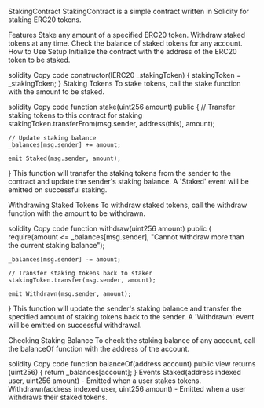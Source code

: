 


StakingContract
StakingContract is a simple contract written in Solidity for staking ERC20 tokens.

Features
Stake any amount of a specified ERC20 token.
Withdraw staked tokens at any time.
Check the balance of staked tokens for any account.
How to Use
Setup
Initialize the contract with the address of the ERC20 token to be staked.

solidity
Copy code
constructor(IERC20 _stakingToken) {
    stakingToken = _stakingToken;
}
Staking Tokens
To stake tokens, call the stake function with the amount to be staked.

solidity
Copy code
function stake(uint256 amount) public {
    // Transfer staking tokens to this contract for staking
    stakingToken.transferFrom(msg.sender, address(this), amount);

    // Update staking balance
    _balances[msg.sender] += amount;

    emit Staked(msg.sender, amount);
}
This function will transfer the staking tokens from the sender to the contract and update the sender's staking balance. A 'Staked' event will be emitted on successful staking.

Withdrawing Staked Tokens
To withdraw staked tokens, call the withdraw function with the amount to be withdrawn.

solidity
Copy code
function withdraw(uint256 amount) public {
    require(amount <= _balances[msg.sender], "Cannot withdraw more than the current staking balance");

   
    _balances[msg.sender] -= amount;

    // Transfer staking tokens back to staker
    stakingToken.transfer(msg.sender, amount);

    emit Withdrawn(msg.sender, amount);
}
This function will update the sender's staking balance and transfer the specified amount of staking tokens back to the sender. A 'Withdrawn' event will be emitted on successful withdrawal.

Checking Staking Balance
To check the staking balance of any account, call the balanceOf function with the address of the account.

solidity
Copy code
function balanceOf(address account) public view returns (uint256) {
    return _balances[account];
}
Events
Staked(address indexed user, uint256 amount) - Emitted when a user stakes tokens.
Withdrawn(address indexed user, uint256 amount) - Emitted when a user withdraws their staked tokens.
